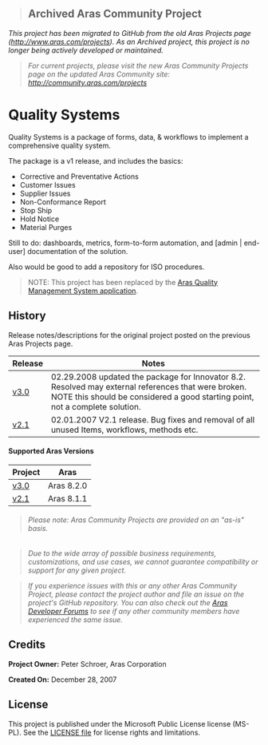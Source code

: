 >## Archived Aras Community Project
*This project has been migrated to GitHub from the old Aras Projects page (http://www.aras.com/projects). As an Archived project, this project is no longer being actively developed or maintained.*

>*For current projects, please visit the new Aras Community Projects page on the updated Aras Community site: http://community.aras.com/projects*

# Quality Systems

Quality Systems is a package of forms, data, & workflows to implement a comprehensive quality system.

The package is a v1 release, and includes the basics:

* Corrective and Preventative Actions
* Customer Issues
* Supplier Issues
* Non-Conformance Report
* Stop Ship
* Hold Notice
* Material Purges

Still to do: dashboards, metrics, form-to-form automation, and [admin | end-user] documentation of the solution.

Also would be good to add a repository for ISO procedures.

> NOTE: This project has been replaced by the [Aras Quality Management System application](http://www.aras.com/applications/quality-management-system.aspx).

## History

Release notes/descriptions for the original project posted on the previous Aras Projects page.

Release | Notes
--------|--------
[v3.0](https://github.com/ArasLabs/quality-systems/releases/tag/v3.0) | 02.29.2008 updated the package for Innovator 8.2. Resolved may external references that were broken. NOTE this should be considered a good starting point, not a complete solution.
[v2.1](https://github.com/ArasLabs/quality-systems/releases/tag/v2.1) | 02.01.2007 V2.1 release. Bug fixes and removal of all unused Items, workflows, methods etc.

#### Supported Aras Versions

Project | Aras
--------|------
[v3.0](https://github.com/ArasLabs/quality-systems/releases/tag/v3.0) | Aras 8.2.0
[v2.1](https://github.com/ArasLabs/quality-systems/releases/tag/v2.1) | Aras 8.1.1

> ###### *Please note: Aras Community Projects are provided on an "as-is" basis.*

>*Due to the wide array of possible business requirements, customizations, and use cases, we cannot guarantee compatibility or support for any given project.*

>*If you experience issues with this or any other Aras Community Project, please contact the project author and file an issue on the project's GitHub repository. You can also check out the [Aras Developer Forums](http://community.aras.com/forums/) to see if any other community members have experienced the same issue.*

## Credits

**Project Owner:** Peter Schroer, Aras Corporation

**Created On:** December 28, 2007

## License

This project is published under the Microsoft Public License license (MS-PL). See the [LICENSE file](./LICENSE.md) for license rights and limitations.
